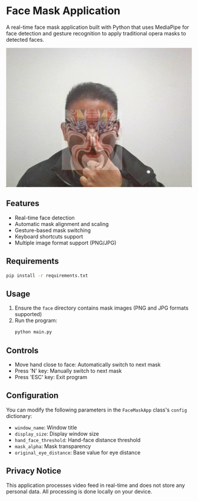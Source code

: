 # Face Mask Application

A real-time face mask application built with Python that uses MediaPipe for face detection and gesture recognition to apply traditional opera masks to detected faces.

![Face Mask Application Demo](face-mask.png)

## Features

- Real-time face detection
- Automatic mask alignment and scaling
- Gesture-based mask switching
- Keyboard shortcuts support
- Multiple image format support (PNG/JPG)

## Requirements

```bash
pip install -r requirements.txt
```

## Usage

1. Ensure the `face` directory contains mask images (PNG and JPG formats supported)
2. Run the program:
   ```bash
   python main.py
   ```

## Controls

- Move hand close to face: Automatically switch to next mask
- Press 'N' key: Manually switch to next mask
- Press 'ESC' key: Exit program

## Configuration

You can modify the following parameters in the `FaceMaskApp` class's `config` dictionary:

- `window_name`: Window title
- `display_size`: Display window size
- `hand_face_threshold`: Hand-face distance threshold
- `mask_alpha`: Mask transparency
- `original_eye_distance`: Base value for eye distance

## Privacy Notice

This application processes video feed in real-time and does not store any personal data. All processing is done locally on your device. 